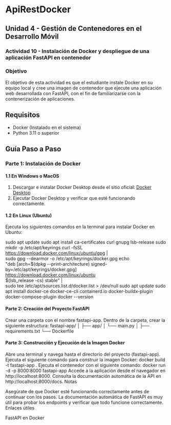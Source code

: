 # ApiRestDocker

## Unidad 4 - Gestión de Contenedores en el Desarrollo Móvil
### Actividad 10 - Instalación de Docker y despliegue de una aplicación FastAPI en contenedor

### Objetivo
El objetivo de esta actividad es que el estudiante instale Docker en su equipo local y cree una imagen de contenedor que ejecute una aplicación web desarrollada con FastAPI, con el fin de familiarizarse con la contenerización de aplicaciones.

## Requisitos
- Docker (Instalado en el sistema)
- Python 3.11 o superior

## Guía Paso a Paso

### Parte 1: Instalación de Docker

#### 1.1 En Windows o MacOS
1. Descargar e instalar Docker Desktop desde el sitio oficial:
   [Docker Desktop](https://www.docker.com/products/docker-desktop)
2. Ejecutar Docker Desktop y verificar que esté funcionando correctamente.

#### 1.2 En Linux (Ubuntu)
Ejecuta los siguientes comandos en la terminal para instalar Docker en Ubuntu:

sudo apt update
sudo apt install ca-certificates curl gnupg lsb-release
sudo mkdir -p /etc/apt/keyrings
curl -fsSL https://download.docker.com/linux/ubuntu/gpg | \
  sudo gpg --dearmor -o /etc/apt/keyrings/docker.gpg
echo \
"deb [arch=$(dpkg --print-architecture) signed-by=/etc/apt/keyrings/docker.gpg] \
  https://download.docker.com/linux/ubuntu \
  $(lsb_release -cs) stable" | \
  sudo tee /etc/apt/sources.list.d/docker.list > /dev/null
sudo apt update
sudo apt install docker-ce docker-ce-cli containerd.io docker-buildx-plugin docker-compose-plugin
docker --version

#### Parte 2: Creación del Proyecto FastAPI
Crear una carpeta con el nombre fastapi-app.
Dentro de la carpeta, crear la siguiente estructura:
fastapi-app/
│
├── app/
│   └── main.py
│
├── requirements.txt
└── Dockerfile

#### Parte 3: Construcción y Ejecución de la Imagen Docker
Abre una terminal y navega hasta el directorio del proyecto (fastapi-app).
Ejecuta el siguiente comando para construir la imagen Docker:
docker build -t fastapi-app .
Ejecuta el contenedor con el siguiente comando:
docker run -d -p 8000:8000 fastapi-app
Accede a la aplicación desde el navegador en http://localhost:8000.
Consulta la documentación automática de la API en http://localhost:8000/docs.
Notas

Asegúrate de que Docker esté funcionando correctamente antes de continuar con los pasos.
La documentación automática de FastAPI es muy útil para probar los endpoints y verificar que todo funcione correctamente.
Enlaces útiles

FastAPI en Docker
